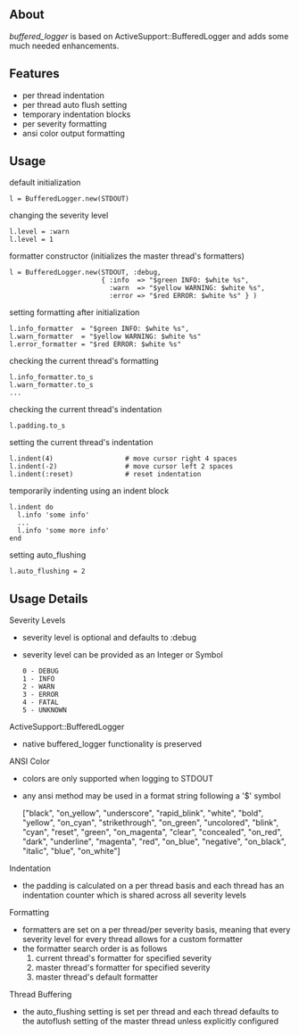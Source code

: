 ## About

*buffered_logger* is based on ActiveSupport::BufferedLogger and adds some much
needed enhancements.

## Features

- per thread indentation
- per thread auto flush setting
- temporary indentation blocks
- per severity formatting
- ansi color output formatting


## Usage

default initialization 

    l = BufferedLogger.new(STDOUT)

changing the severity level

    l.level = :warn
    l.level = 1

formatter constructor (initializes the master thread's formatters)

    l = BufferedLogger.new(STDOUT, :debug,  
                           { :info  => "$green INFO: $white %s",
                             :warn  => "$yellow WARNING: $white %s",
                             :error => "$red ERROR: $white %s" } )

setting formatting after initialization

    l.info_formatter  = "$green INFO: $white %s",    
    l.warn_formatter  = "$yellow WARNING: $white %s"
    l.error_formatter = "$red ERROR: $white %s"

checking the current thread's formatting

    l.info_formatter.to_s
    l.warn_formatter.to_s
    ...

checking the current thread's indentation

    l.padding.to_s

setting the current thread's indentation

    l.indent(4)                  # move cursor right 4 spaces
    l.indent(-2)                 # move cursor left 2 spaces
    l.indent(:reset)             # reset indentation

temporarily indenting using an indent block

    l.indent do
      l.info 'some info'
      ...
      l.info 'some more info'
    end

setting auto_flushing

    l.auto_flushing = 2


## Usage Details

Severity Levels

* severity level is optional and defaults to :debug
* severity level can be provided as an Integer or Symbol

      0 - DEBUG
      1 - INFO
      2 - WARN
      3 - ERROR
      4 - FATAL
      5 - UNKNOWN

ActiveSupport::BufferedLogger

* native buffered_logger functionality is preserved

ANSI Color

* colors are only supported when logging to STDOUT
* any ansi method may be used in a format string following a '$' symbol

    ["black", "on_yellow", "underscore", "rapid_blink", "white", "bold",
     "yellow", "on_cyan", "strikethrough", "on_green", "uncolored", "blink",
     "cyan", "reset", "green", "on_magenta", "clear", "concealed", "on_red",
     "dark", "underline", "magenta", "red", "on_blue", "negative", "on_black",
     "italic", "blue", "on_white"]

Indentation

* the padding is calculated on a per thread basis and each thread has an
  indentation counter which is shared across all severity levels

Formatting

* formatters are set on a per thread/per severity basis, meaning that every
  severity level for every thread allows for a custom formatter
* the formatter search order is as follows
  1. current thread's formatter for specified severity
  2. master thread's formatter for specified severity
  3. master thread's default formatter
    
Thread Buffering

* the auto_flushing setting is set per thread and each thread defaults to
  the autoflush setting of the master thread unless explicitly configured
